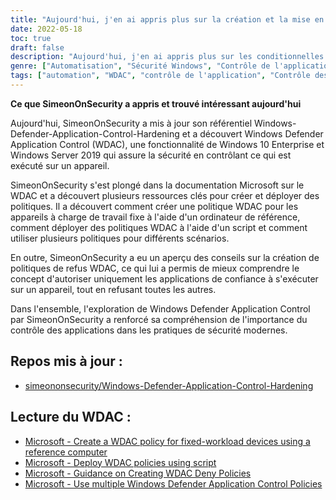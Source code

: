 ```yaml
---
title: "Aujourd'hui, j'en ai appris plus sur la création et la mise en œuvre de la politique de la WDAC"
date: 2022-05-18
toc: true
draft: false
description: "Aujourd'hui, j'en ai appris plus sur les conditionnelles et la gestion des variables d'Ansible"
genre: ["Automatisation", "Sécurité Windows", "Contrôle de l'application", "Windows Defender", "WDAC", "Powershell", "Protection contre les menaces", "Windows Server 2019", "Sécurité des entreprises", "Gestion des politiques", "Meilleures pratiques en matière de sécurité"]
tags: ["automation", "WDAC", "contrôle de l'application", "Contrôle des applications Windows Defender", "Windows Defender", "Powershell", "Microsoft documentation", "Création de la politique du WDAC", "déploiement de la politique", "déploiement par script", "plusieurs politiques de la WDAC", "les dispositifs à charge de travail fixe", "applications de confiance", "refuser les politiques", "pratiques de sécurité", "gestion des politiques", "sécurité des entreprises", "protection contre les menaces", "Serveur Windows", "Sécurité Windows", "liste blanche des applications"]
---
```


**Ce que SimeonOnSecurity a appris et trouvé intéressant aujourd'hui**

Aujourd'hui, SimeonOnSecurity a mis à jour son référentiel Windows-Defender-Application-Control-Hardening et a découvert Windows Defender Application Control (WDAC), une fonctionnalité de Windows 10 Enterprise et Windows Server 2019 qui assure la sécurité en contrôlant ce qui est exécuté sur un appareil.

SimeonOnSecurity s'est plongé dans la documentation Microsoft sur le WDAC et a découvert plusieurs ressources clés pour créer et déployer des politiques. Il a découvert comment créer une politique WDAC pour les appareils à charge de travail fixe à l'aide d'un ordinateur de référence, comment déployer des politiques WDAC à l'aide d'un script et comment utiliser plusieurs politiques pour différents scénarios.

En outre, SimeonOnSecurity a eu un aperçu des conseils sur la création de politiques de refus WDAC, ce qui lui a permis de mieux comprendre le concept d'autoriser uniquement les applications de confiance à s'exécuter sur un appareil, tout en refusant toutes les autres.

Dans l'ensemble, l'exploration de Windows Defender Application Control par SimeonOnSecurity a renforcé sa compréhension de l'importance du contrôle des applications dans les pratiques de sécurité modernes.

## Repos mis à jour :
- [simeononsecurity/Windows-Defender-Application-Control-Hardening](https://github.com/simeononsecurity/Windows-Defender-Application-Control-Hardening)

## Lecture du WDAC :
- [Microsoft - Create a WDAC policy for fixed-workload devices using a reference computer](https://docs.microsoft.com/en-us/windows/security/threat-protection/windows-defender-application-control/create-initial-default-policy)
- [Microsoft - Deploy WDAC policies using script](https://docs.microsoft.com/en-us/windows/security/threat-protection/windows-defender-application-control/deployment/deploy-wdac-policies-with-script)
- [Microsoft - Guidance on Creating WDAC Deny Policies](https://docs.microsoft.com/en-us/windows/security/threat-protection/windows-defender-application-control/create-wdac-deny-policy)
- [Microsoft - Use multiple Windows Defender Application Control Policies](https://docs.microsoft.com/en-us/windows/security/threat-protection/windows-defender-application-control/deploy-multiple-windows-defender-application-control-policies)
